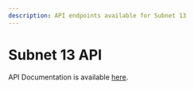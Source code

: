 ```yaml
---
description: API endpoints available for Subnet 13
---
```


# Subnet 13 API

API Documentation is available [here](https://sn13.api.macrocosmos.ai/redoc).
